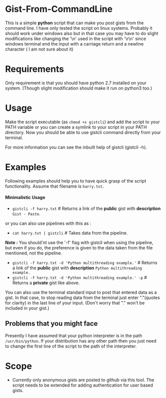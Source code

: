 # Gist-From-CommandLine
This is a simple **python** script that can make you post gists from the command line. I have only tested the script on linux systems. Probably it should work under windows also but in that case you may have to do slight modifications like changing the '\n' used in the script with '\r\n' since windows terminal end the input with a carriage return and a newline character ( I am not sure about it)

# Requirements 
Only requirement is that you should have python 2.7 installed on your system. (Though slight modification should make it run on python3 too.)

# Usage
Make the script executable (as `chmod +x gistcli`) and add the script to your PATH variable or you can create a symlink to your script in your PATH directory. Now you should be able to use gistcli command directly from your terminal. 

For more information you can see the inbuilt help of gistcli (gistcli -h).

# Examples
Following examples should help you to have quick grasp of the script functionality.
Assume that filename is `harry.txt`.

#### Minimalistic Usage
- `gistcli -f harry.txt`  # Returns a link of the **public** gist with **description** `Gist - Paste`.

or you can also use pipelines with this as :
- `cat harry.txt | gistcli` # Takes data from the pipeline.

**Note :** You should'nt use the '-f' flag with gistcli when using the pipeline, but even if you do, the preference is given to the data taken from the file mentioned, not the pipeline.


- `gistcli -f harry.txt -d 'Python multithreading example.'` # Returns a link of the **public** gist with **description** `Python multithreading example.`
- `gistcli -f harry.txt -d 'Python multithreading example.' -p` # Returns a **private** gist like above.

You can also use the terminal standard input to post that entered data as a gist. In that case, to stop reading data from the terminal just enter "."(quotes for clarity) in the last line of your input. (Don't worry that "." won't be included in your gist.)

## Problems that you might face
Presently I have assumed that your python interpreter is in the path `/usr/bin/python`. If your distribution has any other path then you just need to change the first line of the script to the path of the interpreter.

# Scope
- Currently only anonymous gists are posted to github via this tool. The script needs to be extended for adding authentication for user based gists.


